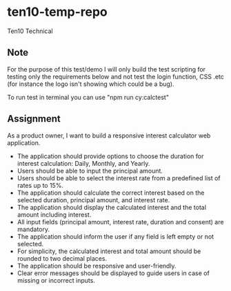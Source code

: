 # ten10-temp-repo
Ten10 Technical

## Note

For the purpose of this test/demo I will only build the test scripting for testing only the requirements below and not test the login function, CSS .etc (for instance the logo isn't showing which could be a bug).

To run test in terminal you can use "npm run cy:calctest"

## Assignment

As a product owner, I want to build a responsive interest calculator web application.

- The application should provide options to choose the duration for interest calculation: Daily, Monthly, and Yearly.
- Users should be able to input the principal amount.
- Users should be able to select the interest rate from a predefined list of rates up to 15%.
- The application should calculate the correct interest based on the selected duration, principal amount, and interest rate.
- The application should display the calculated interest and the total amount including interest.
- All input fields (principal amount, interest rate, duration and consent) are mandatory.
- The application should inform the user if any field is left empty or not selected.
- For simplicity, the calculated interest and total amount should be rounded to two decimal places.
- The application should be responsive and user-friendly.
- Clear error messages should be displayed to guide users in case of missing or incorrect inputs.

